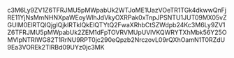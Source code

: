 c3M6Ly9ZV1Z6TFRJMU5pMWpabUk2WTJoME1UazVOeTR1TGk4dkwwQnFjRE11YjNsMmNHNXpaWEoyWlhJdVkyOXRPak0xTnpJPSNTU1JUT09MX05vZGUlM0ElRTQlQjglQjklRTklQkElQTYtQ2FwaXRhbCtSZWdpb24Kc3M6Ly9ZV1Z6TFRJMU5pMWpabUk2ZEM1dFpTOVRVMUpUVlVKQWRYTXhMbk56Y25OMVlpNTRlWG82T1RrNU9RPT0jc290eQpzb2NrczovL09rQXhOamN1T0RZdU9Ea3VOREk2TlRBd09UYz0jc3MK
